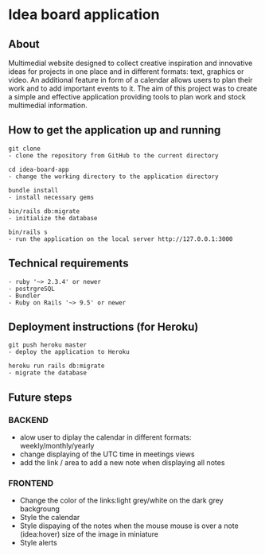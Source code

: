 # Idea board application

## About

Multimedial website designed to collect creative inspiration and innovative ideas for projects in one place and in different formats: text, graphics or video. An additional feature in form of a calendar allows users to plan their work and to add important events to it. The aim of this project was to create a simple and effective application providing tools to plan work and stock multimedial information. 

## How to get the application up and running

	git clone 
	- clone the repository from GitHub to the current directory 

	cd idea-board-app
	- change the working directory to the application directory 

	bundle install
	- install necessary gems  

	bin/rails db:migrate
	- initialize the database

	bin/rails s
	- run the application on the local server http://127.0.0.1:3000

## Technical requirements
	- ruby '~> 2.3.4' or newer
	- postrgreSQL
	- Bundler 
	- Ruby on Rails '~> 9.5' or newer 

## Deployment instructions (for Heroku)
	
	git push heroku master 
	- deploy the application to Heroku
	
	heroku run rails db:migrate
	- migrate the database 

## Future steps

### BACKEND
* alow user to diplay the calendar in different formats: weekly/monthly/yearly
* change displaying of the UTC time in meetings views  
* add the link / area to add a new note when displaying all notes  

### FRONTEND
* Change the color of the links:light grey/white on the dark grey backgroung 
* Style the calendar
* Style dispaying of the notes 
	when the mouse mouse is over a note (idea:hover)
	size of the image in miniature 
* Style alerts


